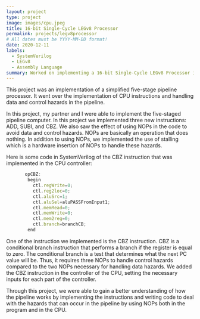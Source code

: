```yaml
---
layout: project
type: project
image: images/cpu.jpeg
title: 16-bit Single-Cycle LEGv8 Processor
permalink: projects/legv8processor
# All dates must be YYYY-MM-DD format!
date: 2020-12-11
labels:
  - SystemVerilog
  - LEGv8
  - Assembly Language
summary: Worked on implementing a 16-bit Single-Cycle LEGv8 Processor in SystemVerilog, while learning about computer architecture and circuit design.
---
```


This project was an implementation of a simplified five-stage pipeline processor. It went over the implementation of CPU instructions and handling data and control hazards in the pipeline. 

In this project, my partner and I were able to implement the five-staged pipeline computer. In this project we implemented three new instructions: ADD, SUBI, and CBZ. We also saw the effect of using NOPs in the code to avoid data and control hazards. NOPs are basically an operation that does nothing. In addition to using NOPs, we implemented the use of stalling which is a hardware insertion of NOPs to handle these hazards.

Here is some code in SystemVerilog of the CBZ instruction that was implemented in the CPU controller:

```js
       opCBZ:
        begin
          ctl.regWrite=0;
          ctl.reg2loc=0;
          ctl.aluSrc=1;
          ctl.aluSel=aluPASSFromInput1;
          ctl.memRead=0;
          ctl.memWrite=0;
          ctl.mem2reg=0;
          ctl.branch=branchCB;
        end
```

One of the instruction we implemented is the CBZ instruction. CBZ is a conditional branch instruction that performs a branch if the register is equal to zero. The conditional branch is a test that determines what the next PC value will be. Thus, it requires three NOPs to handle control hazards compared to the two NOPs necessary for handling data hazards. We added the CBZ instruction in the controller of the CPU, setting the necessary inputs for each part of the controller.

Through this project, we were able to gain a better understanding of how the pipeline works by implementing the instructions and writing code to deal with the hazards that can occur in the pipeline by using NOPs both in the program and in the CPU.
